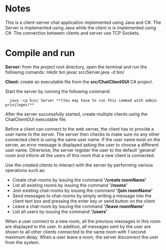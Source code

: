 # Notes
This is a client-server chat application implemented using Java and C#. The Server is implemented using Java while the client is is implemented using C#. The connection between clients and server use TCP Sockets.

# Compile and run
**Server:** from the project root directory, open the terminal and run the following comands:
      mkdir bin
      javac src/Server.java -d bin/

**Client:** create an executable file from the **src/ChatClientGUI** C# project. 

Start the server by running the following command:

      java -cp bin/ Server **(You may have to run this commad with admin privileges)**

After the server successfully started, create multiple clients using the ChatClientGUI executable file.

Before a client can connect to the web server, the client has to provide a user name to the server. The server then checks to make sure no any other connected client is using the  same user name. If the user name exist on the server, an error message  is displayed asking the user to choose a different user name. Otherwise, the server register the user to the default 'general' room and inform all the users of this room that a new client is connected. 

Use the created clients to interact with the server by performing various operations such as:

  * Create chat-rooms by issuing the command **'/create roomName'**
  * List all existing rooms by issuing the command **'/rooms'**
  * Join existing chat-rooms by issuing the command **'/join roomName'**
  * Send messages to chat-rooms by simply writing a message into the client text box and pressing the enter key or send button on the client
  * Leave a chat-room by issuing the command **'/leave roomName'**
  * List all users by issuing the command **'/users'**

When a user connect to a new room, all the previous messages in this room are displayed to the user. In addition, all messages sent by the user are shown to all other clients connected to the same room with 1 second maximum delay. When a user leave a room, the server disconnect the user from the system.